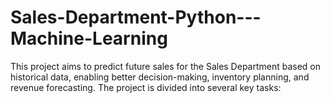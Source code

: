 # Sales-Department-Python---Machine-Learning
This project aims to predict future sales for the Sales Department based on historical data, enabling better decision-making, inventory planning, and revenue forecasting. The project is divided into several key tasks:
